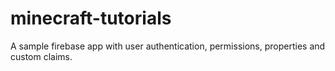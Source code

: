 # minecraft-tutorials
A sample firebase app with user authentication, permissions, properties and custom claims.